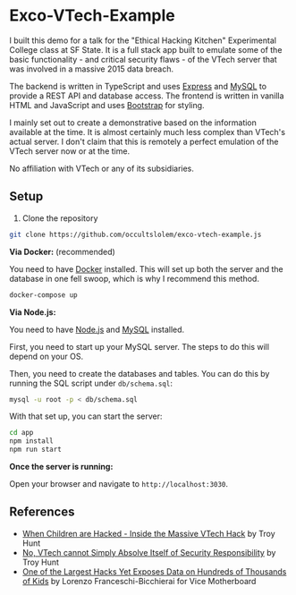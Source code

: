# Exco-VTech-Example

I built this demo for a talk for the "Ethical Hacking Kitchen" Experimental College class
at SF State. It is a full stack app built to emulate some of the basic functionality - and 
critical security flaws - of the VTech server that was involved in a massive 2015 data breach.

The backend is written in TypeScript and uses [Express](https://expressjs.com) and
[MySQL](https://mysql.com) to provide a REST API and database access. The frontend is
written in vanilla HTML and JavaScript and uses [Bootstrap](https://getbootstrap.com) for styling.

I mainly set out to create a demonstrative based on the information available at the time.
It is almost certainly much less complex than VTech's actual server. I don't claim that this
is remotely a perfect emulation of the VTech server now or at the time.

No affiliation with VTech or any of its subsidiaries.

## Setup

1. Clone the repository

```bash
git clone https://github.com/occultslolem/exco-vtech-example.js
```

**Via Docker:** (recommended)

You need to have [Docker](https://docker.com) installed. This will set up both the server
and the database in one fell swoop, which is why I recommend this method.

```bash
docker-compose up
```

**Via Node.js:**

You need to have [Node.js](https://nodejs.org) and [MySQL](https://mysql.com) installed.

First, you need to start up your MySQL server. The steps to do this will depend on your OS.

Then, you need to create the databases and tables. You can do this by running the SQL script under ``db/schema.sql``:

```bash
mysql -u root -p < db/schema.sql
```

With that set up, you can start the server:

```bash
cd app
npm install
npm run start
```

**Once the server is running:**

Open your browser and navigate to ``http://localhost:3030``.

## References

- [When Children are Hacked - Inside the Massive VTech Hack](https://www.troyhunt.com/when-children-are-breached-inside/) by Troy Hunt
- [No, VTech cannot Simply Absolve Itself of Security Responsibility](https://www.troyhunt.com/no-vtech-cannot-simply-absolve-itself/) by Troy Hunt
- [One of the Largest Hacks Yet Exposes Data on Hundreds of Thousands of Kids](https://www.vice.com/en/article/yp3z5v/one-of-the-largest-hacks-yet-exposes-data-on-hundreds-of-thousands-of-kids) by Lorenzo Franceschi-Bicchierai for Vice Motherboard
